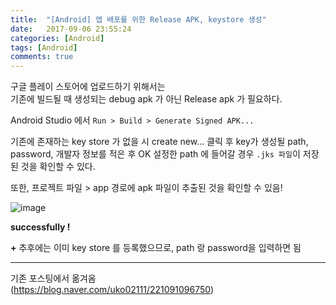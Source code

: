 ```yaml
---
title:  "[Android] 앱 배포를 위한 Release APK, keystore 생성"
date:   2017-09-06 23:55:24
categories: [Android]
tags: [Android]
comments: true
---
```


구글 플레이 스토어에 업로드하기 위해서는  
기존에 빌드될 때 생성되는 debug apk 가 아닌 Release apk 가 필요하다.

Android Studio 에서
`Run > Build > Generate Signed APK...`

기존에 존재하는 key store 가 없을 시 create new... 클릭 후
key가 생성될 path, password, 개발자 정보를 적은 후 OK
설정한 path 에 들어갈 경우 `.jks 파일`이 저장된 것을 확인할 수 있다.

또한, 프로젝트 파일 > app 경로에 apk 파일이 추출된 것을 확인할 수 있음!

![image](http://eun-bi.github.io/images/posting/1224_2.png)


**successfully !**

**+**
추후에는 이미 key store 를 등록했으므로, path 랑 password을 입력하면 됨

---
기존 포스팅에서 옮겨옴  
(<https://blog.naver.com/uko02111/221091096750>)
